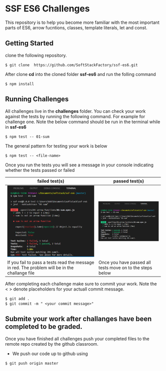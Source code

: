 # SSF ES6 Challenges
This repository is to help you become more familiar with the most important parts of ES6, arrow fucntions, classes, template literals, let and const.

## Getting Started
clone the following repository.
```
$ git clone  https://github.com/SoftStackFactory/ssf-es6.git
```
After clone **cd** into the cloned folder **ssf-es6** and run the folling command
```
$ npm install
```

## Running Challenges
All challenges live in the **challenges** folder. You can check your work against the tests by running the following command. For example for challenge one.
Note the below command should be run in the terminal while in **ssf-es6**

```
$ npm test -- 01-sum
```
The general pattern for testing your work is below
```
$ npm test -- <file-name>
```
Once you run the tests you will see a message in your console indicating whether the tests passed or failed


| **failed test(s)**  | **passed test(s)** |
| ------------- | ------------- |
|<img src="./screenshots/failed-test.png" width="400" />  | <img src="./screenshots/passed-test.png" width="400" />  |
|If you fail to pass a tests read the message in red. The problem will be in the challange file | Once you have passed all tests move on to the steps below|

After completing each challenge make sure to commit your work. Note the  < > denote placeholders for your actuall commit message.
```
$ git add .
$ git commit -m " <your commit message>"
```

## Submite your work after challanges have been completed to be graded.
Once you have finished all challenges push your completed files to the remote repo created by the github classroom.
 - We push our code up to github using
```
$ git push origin master 
```


